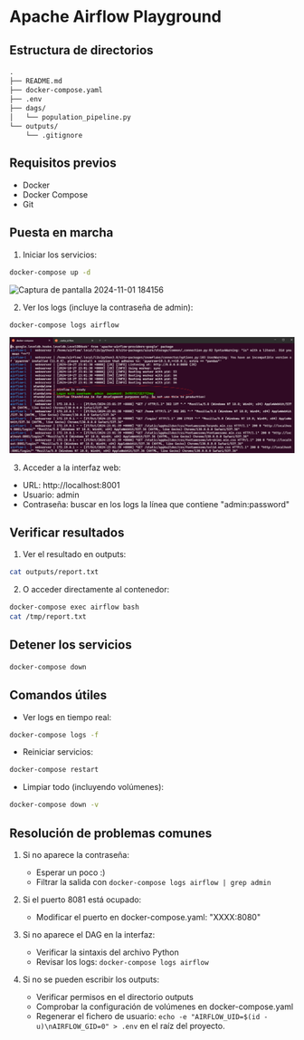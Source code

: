 # Apache Airflow Playground

## Estructura de directorios

```
.
├── README.md
├── docker-compose.yaml
├── .env
├── dags/
│   └── population_pipeline.py
└── outputs/
    └── .gitignore
```

## Requisitos previos
- Docker
- Docker Compose
- Git

## Puesta en marcha

1. Iniciar los servicios:
```bash
docker-compose up -d
```

![Captura de pantalla 2024-11-01 184156](https://github.com/user-attachments/assets/4c6c72bf-3dc3-4875-b9bd-c941ddb855be)

2. Ver los logs (incluye la contraseña de admin):
```bash
docker-compose logs airflow
```

![How To](assets/snapshot_pwd_in_docker-compose_output.png)


3. Acceder a la interfaz web:
- URL: http://localhost:8001
- Usuario: admin
- Contraseña: buscar en los logs la línea que contiene "admin:password"

## Verificar resultados

1. Ver el resultado en outputs:
```bash
cat outputs/report.txt
```

2. O acceder directamente al contenedor:
```bash
docker-compose exec airflow bash
cat /tmp/report.txt
```

## Detener los servicios

```bash
docker-compose down
```

## Comandos útiles

- Ver logs en tiempo real:
```bash
docker-compose logs -f
```

- Reiniciar servicios:
```bash
docker-compose restart
```

- Limpiar todo (incluyendo volúmenes):
```bash
docker-compose down -v
```

## Resolución de problemas comunes

1. Si no aparece la contraseña:
   - Esperar un poco :)
   - Filtrar la salida con `docker-compose logs airflow | grep admin`

2. Si el puerto 8081 está ocupado:
   - Modificar el puerto en docker-compose.yaml: "XXXX:8080"

3. Si no aparece el DAG en la interfaz:
   - Verificar la sintaxis del archivo Python
   - Revisar los logs: `docker-compose logs airflow`

4. Si no se pueden escribir los outputs:
   - Verificar permisos en el directorio outputs
   - Comprobar la configuración de volúmenes en docker-compose.yaml
   - Regenerar el fichero de usuario: `echo -e "AIRFLOW_UID=$(id -u)\nAIRFLOW_GID=0" > .env` en el raíz del proyecto.


